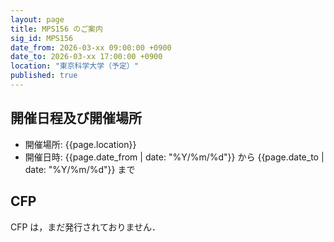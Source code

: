 ```yaml
---
layout: page
title: MPS156 のご案内
sig_id: MPS156
date_from: 2026-03-xx 09:00:00 +0900
date_to: 2026-03-xx 17:00:00 +0900
location: "東京科学大学（予定）"
published: true
---
```

## 開催日程及び開催場所

- 開催場所: {{page.location}}
- 開催日時: {{page.date_from | date: "%Y/%m/%d"}} から {{page.date_to | date: "%Y/%m/%d"}} まで

## CFP

CFP は，まだ発行されておりません．

